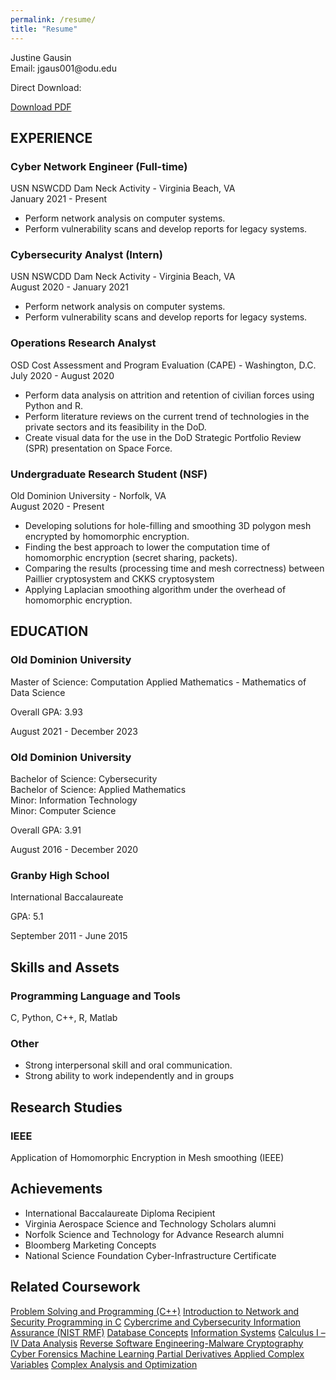 ```yaml
---
permalink: /resume/
title: "Resume"
---
```

<link rel="stylesheet" href="/assets/css/new.css">

<div> Justine Gausin </div>
<div> Email: jgaus001@odu.edu </div>

<div> 
  <div class = "notice--info">
    <p> Direct Download: </p>
    <a href="/assets/downloads/JustineGausin_ResumePDF.pdf" class="btn btn--inverse .btn--small"> Download PDF</a> 
  </div>
</div>




<div>
  <h2> EXPERIENCE </h2>
<!--                                                                                         -->
<div> </div>
<div>
  <div>
   <h3>Cyber Network Engineer (Full-time) </h3>
      <div>USN NSWCDD Dam Neck Activity - Virginia Beach, VA</div>
      <div> <span class="text-color"> January 2021 - Present</span></div>
    <p>
    <ul>
      <li> Perform network analysis on computer systems. </li>
      <li> Perform vulnerability scans and develop reports for legacy systems. </li>
    </ul>
    </p>
   </div>
</div>
<!--                                                                                         -->
  <div>
   <h3>Cybersecurity Analyst (Intern) </h3>
     <div>USN NSWCDD Dam Neck Activity - Virginia Beach, VA</div>
      <div> <span class="text-color"> August 2020 - January 2021 </span></div>
    <p>
    <ul>
      <li> Perform network analysis on computer systems. </li>
      <li> Perform vulnerability scans and develop reports for legacy systems. </li>
    </ul>
    </p>
   </div>
</div>
<!--                                                                                         -->
<div> </div>
<div>
  <div>
   <h3>Operations Research Analyst </h3>
     <div>OSD Cost Assessment and Program Evaluation (CAPE) - Washington, D.C.</div>
      <div> <span class="text-color"> July 2020 - August 2020 </span></div>
    <p>
    <ul>
      <li> Perform data analysis on attrition and retention of civilian forces using Python and R. </li>
      <li> Perform literature reviews on the current trend of technologies in the private sectors and its feasibility in the DoD. </li>
      <li> Create visual data for the use in the DoD Strategic Portfolio Review (SPR) presentation on Space Force. </li>
    </ul>
    </p>
   </div>
</div>
<!--                                                                                         -->
<div> </div>
<div>
  <div>
   <h3 class="heading">Undergraduate Research Student (NSF) </h3>
    <div> 
     <div>Old Dominion University - Norfolk, VA</div>
    <div> <span class="text-color"> August 2020 - Present </span></div>
    <p>
    <ul>
      <li> Developing solutions for hole-filling and smoothing 3D polygon mesh encrypted by homomorphic encryption. </li>
      <li> Finding the best approach to lower the computation time of homomorphic encryption (secret sharing, packets).</li>
      <li> Comparing the results (processing time and mesh correctness) between Paillier cryptosystem and CKKS cryptosystem </li>
      <li> Applying Laplacian smoothing algorithm under the overhead of homomorphic encryption. </li>
    </ul>
    </p>
   </div>
   
</div>

<!--                                                                  EDUCATION                                                                   -->

<div>
 <h2>EDUCATION</h2>
  <div>
     <div>
      <h3>Old Dominion University</h3>
         <div>Master of Science: Computation Applied Mathematics - Mathematics of Data Science</div>
       <p> Overall GPA: 3.93 </p>
     </div>
     <div ><span>August 2021 - December 2023</span></div>
    </div> 
   <div>
     <div>
      <h3>Old Dominion University</h3>
         <div>Bachelor of Science: Cybersecurity</div>
         <div>Bachelor of Science: Applied Mathematics</div>
       <div> Minor: Information Technology </div>
       <div> Minor: Computer Science </div>
       <p> Overall GPA: 3.91 </p>
     </div>
     <div ><span>August 2016 - December 2020</span></div>
    </div>               
   <div>
     <div>
       <h3>Granby High School </h3>
       <div> International Baccalaureate </div>
       <p>GPA: 5.1 </p>
     </div>
     <div><span> September 2011 - June 2015</span></div>
    </div>
</div>


<div>
 <h2>Skills and Assets</h2>
   <div>
     <div>
      <h3>Programming Language and Tools</h3>
         <div>C, Python, C++, R, Matlab</div>
     </div>
   </div>               
<div>
     <div>
      <h3>Other</h3>
      <ul>
           <li> Strong interpersonal skill and oral communication. </li>
           <li> Strong ability to work independently and in groups </li>
       </ul>
     </div>
   </div>   
</div>

<div>
 <h2>Research Studies</h2>
   <div>
     <div>
      <h3>IEEE</h3>
       <div> Application of Homomorphic Encryption in Mesh smoothing (IEEE) </div>
     </div>
   </div>               
</div>



<div>
 <h2>Achievements</h2>           
 <div>
      <ul>
        <li> International Baccalaureate Diploma Recipient</li>
        <li> Virginia Aerospace Science and Technology Scholars alumni </li>
        <li> Norfolk Science and Technology for Advance Research alumni</li>
        <li> Bloomberg Marketing Concepts </li>
        <li> National Science Foundation Cyber-Infrastructure Certificate </li>
       </ul>
 </div>   
</div>

<div>
  <h2> Related Coursework </h2>
  <div class = "notice--warning">
    <a href="#" class="btn btn--inverse .btn--small">Problem Solving and Programming (C++)</a>
    <a href="#" class="btn btn--inverse .btn--small">Introduction to Network and Security </a>
    <a href="#" class="btn btn--inverse .btn--small">Programming in C</a>
    <a href="#" class="btn btn--inverse .btn--small">Cybercrime and Cybersecurity </a>
    <a href="#" class="btn btn--inverse .btn--small">Information Assurance (NIST RMF)</a>
    <a href="#" class="btn btn--inverse .btn--small">Database Concepts</a>
    <a href="#" class="btn btn--inverse .btn--small">Information Systems</a>
    <a href="#" class="btn btn--inverse .btn--small">Calculus I – IV </a>
    <a href="#" class="btn btn--inverse .btn--small">Data Analysis</a>
    <a href="#" class="btn btn--inverse .btn--small">Reverse Software Engineering-Malware </a>
    <a href="#" class="btn btn--inverse .btn--small">Cryptography</a>
    <a href="#" class="btn btn--inverse .btn--small">Cyber Forensics </a>
    <a href="#" class="btn btn--inverse .btn--small">Machine Learning </a>
    <a href="#" class="btn btn--inverse .btn--small">Partial Derivatives </a>
    <a href="#" class="btn btn--inverse .btn--small">Applied Complex Variables</a>
    <a href="#" class="btn btn--inverse .btn--small">Complex Analysis and Optimization </a>
  </div>
</div>
 


